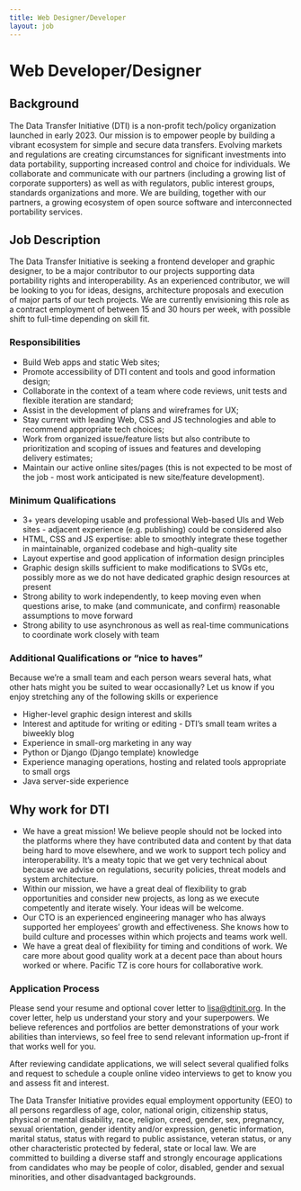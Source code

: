 ```yaml
---
title: Web Designer/Developer
layout: job
---
```


# Web Developer/Designer

## Background

The Data Transfer Initiative (DTI) is a non-profit tech/policy organization launched in early 2023.  Our mission is to empower people by building a vibrant ecosystem for simple and secure data transfers. Evolving markets and regulations are creating circumstances for significant investments into data portability, supporting increased control and choice for individuals. We collaborate and communicate with our partners (including a growing list of corporate supporters) as well as with regulators, public interest groups, standards organizations and more. We are building, together with our partners, a growing ecosystem of open source software and interconnected portability services. 

## Job Description

The Data Transfer Initiative is seeking a frontend developer and graphic designer, to be a major contributor to our projects supporting data portability rights and interoperability. As an experienced contributor, we will be looking to you for ideas, designs, architecture proposals and execution of major parts of our tech projects. We are currently envisioning this role as a contract employment of between 15 and 30 hours per week, with possible shift to full-time depending on skill fit.

### Responsibilities

* Build Web apps and static Web sites; 
* Promote accessibility of DTI content and tools and good information design;
* Collaborate in the context of a team where code reviews, unit tests and flexible iteration are standard;
* Assist in the development of plans and wireframes for UX;
* Stay current with leading Web, CSS and JS technologies and able to recommend appropriate tech choices;
* Work from organized issue/feature lists but also contribute to prioritization and scoping of issues and features and developing delivery estimates;
* Maintain our active online sites/pages (this is not expected to be most of the job - most work anticipated is new site/feature development).

### Minimum Qualifications

* 3+ years developing usable and professional Web-based UIs and Web sites - adjacent experience (e.g. publishing) could be considered also
* HTML, CSS and JS expertise: able to smoothly integrate these together in maintainable, organized codebase and high-quality site
* Layout expertise and good application of information design principles
* Graphic design skills sufficient to make modifications to SVGs etc, possibly more as we do not have dedicated graphic design resources at present
* Strong ability to work independently, to keep moving even when questions arise, to make (and communicate, and confirm) reasonable assumptions to move forward
* Strong ability to use asynchronous as well as real-time communications to coordinate work closely with team

### Additional Qualifications or “nice to haves”

Because we’re a small team and each person wears several hats, what other hats might you be suited to wear occasionally? Let us know if you enjoy stretching any of the following skills or experience
* Higher-level graphic design interest and skills
* Interest and aptitude for writing or editing - DTI’s small team writes a biweekly blog
* Experience in small-org marketing in any way
* Python or Django (Django template) knowledge
* Experience managing operations, hosting and related tools appropriate to small orgs
* Java server-side experience 

## Why work for DTI

* We have a great mission! We believe people should not be locked into the platforms where they have contributed data and content by that data being hard to move elsewhere, and we work to support tech policy and interoperability. It’s a meaty topic that we get very technical about because we advise on regulations, security policies, threat models and system architecture.
* Within our mission, we have a great deal of flexibility to grab opportunities and consider new projects, as long as we execute competently and iterate wisely. Your ideas will be welcome.
* Our CTO is an experienced engineering manager who has always supported her employees’ growth and effectiveness. She knows how to build culture and processes within which projects and teams work well.
* We have a great deal of flexibility for timing and conditions of work. We care more about good quality work at a decent pace than about hours worked or where. Pacific TZ is core hours for collaborative work.


### Application Process

Please send your resume and optional cover letter to lisa@dtinit.org. In the cover letter, help us understand your story and your superpowers. We believe references and portfolios are better demonstrations of your work abilities than interviews, so feel free to send relevant information  up-front if that works well for you.  

After reviewing candidate applications, we will select several qualified folks and request to schedule a couple online video interviews to get to know you and assess fit and interest.

The Data Transfer Initiative provides equal employment opportunity (EEO) to all persons regardless of age, color, national origin, citizenship status, physical or mental disability, race, religion, creed, gender, sex, pregnancy, sexual orientation, gender identity and/or expression, genetic information, marital status, status with regard to public assistance, veteran status, or any other characteristic protected by federal, state or local law. We are committed to building a diverse staff and strongly encourage applications from candidates who may be people of color, disabled, gender and sexual minorities, and other disadvantaged backgrounds.
